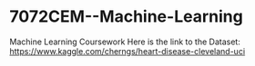 # 7072CEM--Machine-Learning
Machine Learning Coursework
Here is the link to the Dataset: https://www.kaggle.com/cherngs/heart-disease-cleveland-uci
